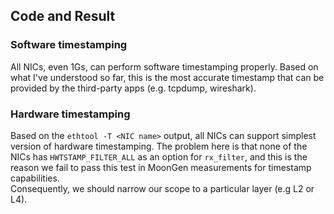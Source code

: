 ## Code and Result
### Software timestamping
All NICs, even 1Gs, can perform software timestamping properly. Based on what I've understood so far, this is the most accurate timestamp that can be provided by the third-party apps (e.g. tcpdump, wireshark). 

### Hardware timestamping
Based on the ``ethtool -T <NIC name>`` output, all NICs can support simplest version of hardware timestamping. The problem here is that none of the NICs has ``HWTSTAMP_FILTER_ALL`` as an option for ``rx_filter``, and this is the reason we fail to pass this test in MoonGen measurements for timestamp capabilities.\
Consequently, we should narrow our scope to a particular layer (e.g L2 or L4).
